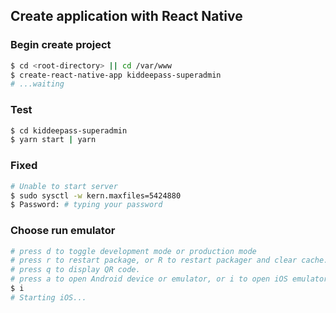 ## Create application with React Native

### Begin create project
```bash
$ cd <root-directory> || cd /var/www
$ create-react-native-app kiddeepass-superadmin
# ...waiting 
```

### Test
```bash
$ cd kiddeepass-superadmin
$ yarn start | yarn
```

### Fixed
```bash
# Unable to start server
$ sudo sysctl -w kern.maxfiles=5424880
$ Password: # typing your password
```

### Choose run emulator
```bash
# press d to toggle development mode or production mode
# press r to restart package, or R to restart packager and clear cache.
# press q to display QR code.
# press a to open Android device or emulator, or i to open iOS emulator.
$ i
# Starting iOS... 
```